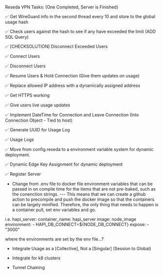 Reseda VPN Tasks: (One Completed, Server is Finished)

✅ Get WireGuard info in the second thread every 10 and store to the global usage hash

✅ Check users against the hash to see if any have exceeded the limit (ADD SQL Query)

✅ [CHECKSOLUTION] Disconnect Exceeded Users

✅ Connect Users

✅ Disconnect Users

✅ Resume Users & Hold Connection (Give them updates on usage)

✅ Replace allowed IP address with a dynamically assigned address

✅ Get HTTPS working

✅ Give users live usage updates

✅ Implement DateTime for Connection and Leave Connection (Into Connection Object - Tied to host)

✅ Generate UUID for Usage Log

✅ Usage Logs

✅ Move from config.reseda to a environment variable system for dynamic deployment.

✅ Dynamic Edge Key Assignment for dynamic deployment 

✅ Register Server

- Change from .env file to docker file environment variables that can be passed in on compile time for the items that are not pre-baked, such as the conenction strings.
--- This means that we can create a github action to precompile and push the docker image so that the containers can be largely minified.
Therefore, the only thing that needs to happen is a container pull, set env variables and go. 

i.e.
hapi_server:
  container_name: hapi_server
  image: node_image
  environment:
    - HAPI_DB_CONNECT=${NODE_DB_CONNECT}
  expose:
    - "3000"

where the environments are set by the env file...?

- Integrate Usage as a [Collective], Not a [Singular] (Session to Global)

- Integrate for k8 clusters

- Tunnel Chaining